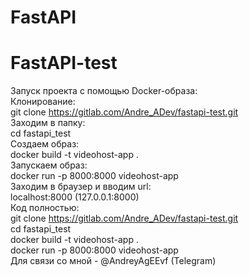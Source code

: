 # FastAPI
# FastAPI-test
Запуск проекта с помощью Docker-образа:  
Клонирование:  
git clone https://gitlab.com/Andre_ADev/fastapi-test.git  
Заходим в папку:  
cd fastapi_test  
Создаем образ:  
docker build -t videohost-app .  
Запускаем образ:  
docker run -p 8000:8000 videohost-app  
Заходим в браузер и вводим url:  
localhost:8000 (127.0.0.1:8000)  
Код полностью:  
git clone https://gitlab.com/Andre_ADev/fastapi-test.git  
cd fastapi_test  
docker build -t videohost-app .  
docker run -p 8000:8000 videohost-app  
Для связи со мной - @AndreyAgEEvf (Telegram)  
